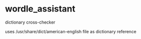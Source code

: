 # wordle_assistant
dictionary cross-checker

uses /usr/share/dict/american-english file as dictionary reference
